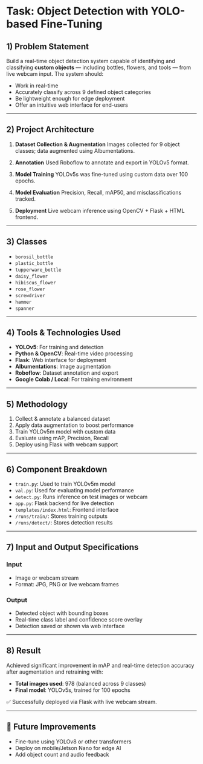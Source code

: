# Task: Object Detection with YOLO-based Fine-Tuning

## 1) Problem Statement

Build a real-time object detection system capable of identifying and classifying **custom objects** — including bottles, flowers, and tools — from live webcam input. The system should:

* Work in real-time
* Accurately classify across 9 defined object categories
* Be lightweight enough for edge deployment
* Offer an intuitive web interface for end-users

---

## 2) Project Architecture

1. **Dataset Collection & Augmentation**
   Images collected for 9 object classes; data augmented using Albumentations.

2. **Annotation**
   Used Roboflow to annotate and export in YOLOv5 format.

3. **Model Training**
   YOLOv5s was fine-tuned using custom data over 100 epochs.

4. **Model Evaluation**
   Precision, Recall, mAP50, and misclassifications tracked.

5. **Deployment**
   Live webcam inference using OpenCV + Flask + HTML frontend.

---

## 3) Classes

* `borosil_bottle`
* `plastic_bottle`
* `tupperware_bottle`
* `daisy_flower`
* `hibiscus_flower`
* `rose_flower`
* `screwdriver`
* `hammer`
* `spanner`

---

## 4) Tools & Technologies Used

* **YOLOv5**: For training and detection
* **Python & OpenCV**: Real-time video processing
* **Flask**: Web interface for deployment
* **Albumentations**: Image augmentation
* **Roboflow**: Dataset annotation and export
* **Google Colab / Local**: For training environment

---

## 5) Methodology

1. Collect & annotate a balanced dataset
2. Apply data augmentation to boost performance
3. Train YOLOv5m model with custom data
4. Evaluate using mAP, Precision, Recall
5. Deploy using Flask with webcam support

---

## 6) Component Breakdown

* `train.py`: Used to train YOLOv5m model
* `val.py`: Used for evaluating model performance
* `detect.py`: Runs inference on test images or webcam
* `app.py`: Flask backend for live detection
* `templates/index.html`: Frontend interface
* `/runs/train/`: Stores training outputs
* `/runs/detect/`: Stores detection results

---

## 7) Input and Output Specifications

### Input

* Image or webcam stream
* Format: JPG, PNG or live webcam frames

### Output

* Detected object with bounding boxes
* Real-time class label and confidence score overlay
* Detection saved or shown via web interface

---

## 8) Result

Achieved significant improvement in mAP and real-time detection accuracy after augmentation and retraining with:

* **Total images used**: 978 (balanced across 9 classes)
* **Final model**: YOLOv5s, trained for 100 epochs

✅ Successfully deployed via Flask with live webcam stream.

---

## 🚀 Future Improvements

* Fine-tune using YOLOv8 or other transformers
* Deploy on mobile/Jetson Nano for edge AI
* Add object count and audio feedback
